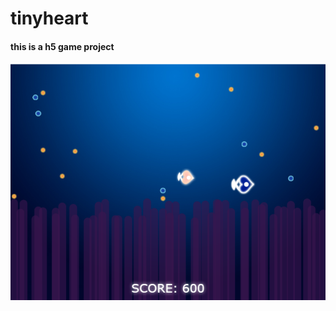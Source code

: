 # tinyheart
#### this is a h5 game project
![游戏截图](https://github.com/castorhrio/tinyheart/blob/master/img/game_pic.png)
